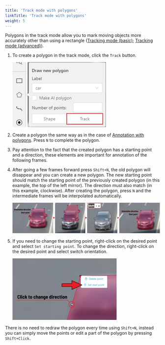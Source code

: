```yaml
---
title: 'Track mode with polygons'
linkTitle: 'Track mode with polygons'
weight: 5
---
```


Polygons in the track mode allow you to mark moving objects more accurately other than using a rectangle
([Tracking mode (basic)](/docs/for-users/user-guide/basics/track-mode-basics/); [Tracking mode (advanced)](/docs/for-users/user-guide/advanced/track-mode-advanced/)).

1. To create a polygon in the track mode, click the `Track` button.

   ![](/images/image184.jpg)

1. Create a polygon the same way as in the case of [Annotation with polygons](/docs/for-users/user-guide/advanced/annotation-with-polygons/).
   Press `N` to complete the polygon.

1. Pay attention to the fact that the created polygon has a starting point and a direction,
   these elements are important for annotation of the following frames.

1. After going a few frames forward press `Shift+N`, the old polygon will disappear and you can create a new polygon.
   The new starting point should match the starting point of the previously created polygon
   (in this example, the top of the left mirror). The direction must also match (in this example, clockwise).
   After creating the polygon, press `N` and the intermediate frames will be interpolated automatically.

   ![](/images/image185_detrac.jpg)

1. If you need to change the starting point, right-click on the desired point and select `Set starting point`.
   To change the direction, right-click on the desired point and select switch orientation.

   ![](/images/image186_detrac.jpg)

There is no need to redraw the polygon every time using `Shift+N`,
instead you can simply move the points or edit a part of the polygon by pressing `Shift+Click`.
